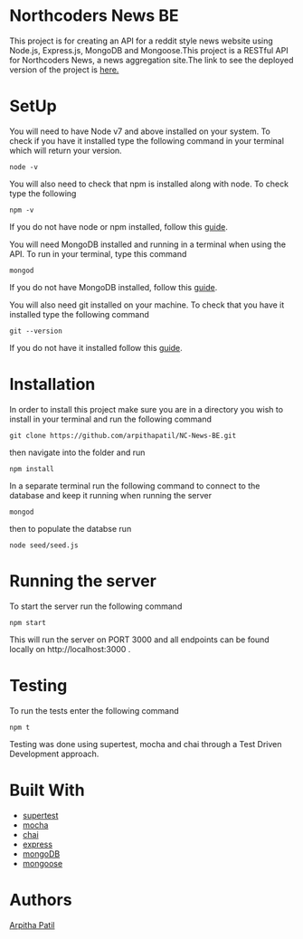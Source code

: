 # Northcoders News BE

This project is for creating an API for a reddit style news website using Node.js, Express.js, MongoDB and Mongoose.This project is a RESTful API for Northcoders News, a news aggregation site.The link to see the deployed version of the project is [here.](https://arpitha-patil-nc-news-backend.herokuapp.com/)

# SetUp

You will need to have Node v7 and above installed on your system. To check if you have it installed type the following command in your terminal which will return your version.

```
node -v
```
You will also need to check that npm is installed along with node. To check type the following
```
npm -v
```
If you do not have node or npm installed, follow this [guide](https://nodejs.org/en/download/package-manager/).

You will need MongoDB installed and running in a terminal when using the API. To run in your terminal, type this command
```
mongod
```
If you do not have MongoDB installed, follow this [guide](https://www.mongodb.com/).

You will also need git installed on your machine. To check that you have it installed type the following command
```
git --version
```
If you do not have it installed follow this [guide](https://git-scm.com/book/en/v2/Getting-Started-Installing-Git).

# Installation

In order to install this project make sure you are in a directory you wish to install in your terminal and run the following command
```
git clone https://github.com/arpithapatil/NC-News-BE.git
```
then navigate into the folder and run
```
npm install
```
In a separate terminal run the following command to connect to the database and keep it running when running the server
```
mongod
```
then to populate the databse run 
```
node seed/seed.js
```
# Running the server

To start the server run the following command
```
npm start
```
This will run the server on PORT 3000 and all endpoints can be found locally on http://localhost:3000 .

# Testing

To run the tests enter the following command 
```
npm t
```
Testing was done using supertest, mocha and chai through a Test Driven Development approach.


# Built With

* [supertest](https://github.com/visionmedia/supertest)
* [mocha](https://mochajs.org/)
* [chai](http://chaijs.com/)
* [express](https://expressjs.com/)
* [mongoDB](https://www.mongodb.com)
* [mongoose](http://mongoosejs.com/)

# Authors

[Arpitha Patil](https://github.com/arpithapatil)